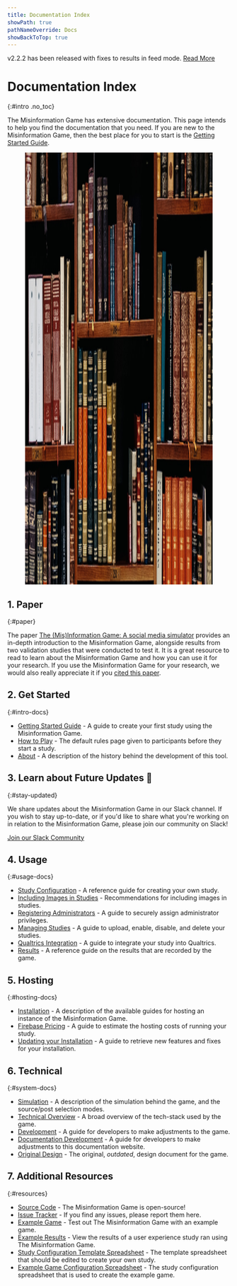 ```yaml
---
title: Documentation Index
showPath: true
pathNameOverride: Docs
showBackToTop: true
---
```



<p class="spacer"></p>

<p class="update">
    <span class="bold">v2.2.2</span>
    <span>has been released with fixes to results in feed mode.</span>
    <a href="https://github.com/TheMisinformationGame/MisinformationGame/releases/tag/v2.2.2">
        Read More
    </a>
</p>

# Documentation Index
{:#intro .no_toc}

The Misinformation Game has extensive documentation. This page intends
to help you find the documentation that you need. If you are new to
the Misinformation Game, then the best place for you to start is the
[Getting Started Guide](/GettingStarted).

<figure id="header-image">
    <img src="diagrams/documentation-index-header.jpg" width="2400" height="977" alt="Old books" />
</figure>



## 1. Paper
{:#paper}

The paper
[The (Mis)Information Game: A social media simulator](https://doi.org/10.3758/s13428-023-02153-x)
provides an in-depth introduction to the Misinformation Game, alongside
results from two validation studies that were conducted to test it. It
is a great resource to read to learn about the Misinformation Game and
how you can use it for your research. If you use the Misinformation Game
for your research, we would also really appreciate it if you
[cited this paper](/#cite).



## 2. Get Started
{:#intro-docs}

- [Getting Started Guide](/GettingStarted) - A guide to create your first study
  using the Misinformation Game.
- [How to Play](/HowToPlay) -
  The default rules page given to participants before they start a study.
- [About](/About) - A description of the history behind the development of this tool.


## 3. Learn about Future Updates 🚀
{:#stay-updated}

We share updates about the Misinformation Game in our Slack channel. If you wish to stay up-to-date,
or if you'd like to share what you're working on in relation to the Misinformation Game, please join
our community on Slack!

<div class="call-to-action-container big">
    <a href="https://join.slack.com/t/themisinformationgame/shared_invite/zt-1oruoc0s2-OLscp581nAJ2hxpDYGnvJQ" class="call-to-action-button">
        Join our Slack Community
    </a>
</div>


## 4. Usage
{:#usage-docs}

- [Study Configuration](/StudyConfiguration) - A reference guide for creating your own study.
- [Including Images in Studies](/Images) - Recommendations for including images in studies.
- [Registering Administrators](/Administrators) - A guide to securely assign administrator privileges.
- [Managing Studies](/ManagingStudies) - A guide to upload, enable, disable, and delete your studies.
- [Qualtrics Integration](/QualtricsIntegration) - A guide to integrate your study into Qualtrics.
- [Results](/Results) - A reference guide on the results that are recorded by the game.



## 5. Hosting
{:#hosting-docs}

- [Installation](/Installation) -
  A description of the available guides for hosting an instance of the Misinformation Game.
- [Firebase Pricing](/FirebasePricing) - A guide to estimate the hosting costs of running your study.
- [Updating your Installation](/Updating) -
  A guide to retrieve new features and fixes for your installation.



## 6. Technical
{:#system-docs}

- [Simulation](/Simulation) - A description of the simulation behind the game,
  and the source/post selection modes.
- [Technical Overview](/TechnicalOverview) - A broad overview of the tech-stack used by the game.
- [Development](/Development) - A guide for developers to make adjustments to the game.
- [Documentation Development](/DocsDevelopment) - A guide for developers to make adjustments
  to this documentation website.
- [Original Design](/original-design) - The original, _outdated_, design document for the game.



## 7. Additional Resources
{:#resources}

- [Source Code](https://github.com/TheMisinformationGame/MisinformationGame) -
  The Misinformation Game is open-source!
- [Issue Tracker](https://github.com/TheMisinformationGame/MisinformationGame/issues) -
  If you find any issues, please report them here.
- [Example Game](/link/ExampleGame) -
  Test out The Misinformation Game with an example game.
- [Example Results](/link/ExampleResults) -
  View the results of a user experience study ran using The Misinformation Game.
- [Study Configuration Template Spreadsheet](/link/StudyTemplate) -
  The template spreadsheet that should be edited to create your own study.
- [Example Game Configuration Spreadsheet](/link/ExampleStudy) -
  The study configuration spreadsheet that is used to create the example game.
